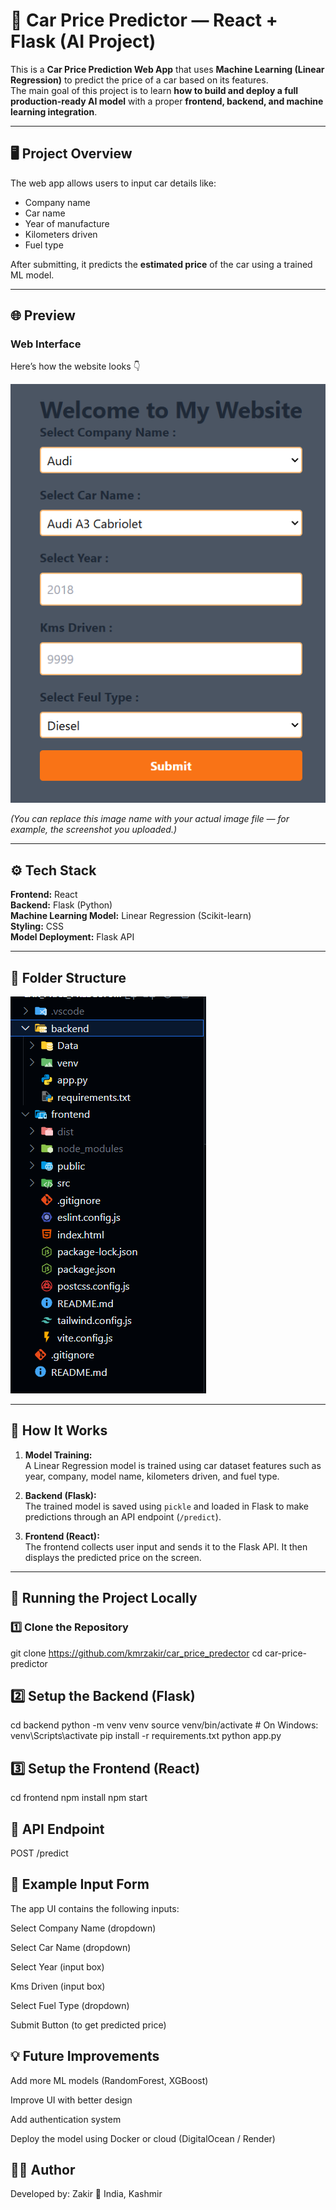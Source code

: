 # 🚗 Car Price Predictor — React + Flask (AI Project)

This is a **Car Price Prediction Web App** that uses **Machine Learning (Linear Regression)** to predict the price of a car based on its features.  
The main goal of this project is to learn **how to build and deploy a full production-ready AI model** with a proper **frontend, backend, and machine learning integration**.

---

## 🖥️ Project Overview

The web app allows users to input car details like:
- Company name  
- Car name  
- Year of manufacture  
- Kilometers driven  
- Fuel type  

After submitting, it predicts the **estimated price** of the car using a trained ML model.

---

## 🌐 Preview

### Web Interface
Here’s how the website looks 👇  

![Car Price Predictor UI](./web_image.png)

*(You can replace this image name with your actual image file — for example, the screenshot you uploaded.)*

---

## ⚙️ Tech Stack

**Frontend:** React  
**Backend:** Flask (Python)  
**Machine Learning Model:** Linear Regression (Scikit-learn)  
**Styling:** CSS  
**Model Deployment:** Flask API  

---

## 📂 Folder Structure

![Car Price Predictor UI](./folder_structure.png)

---

## 🧠 How It Works

1. **Model Training:**  
   A Linear Regression model is trained using car dataset features such as year, company, model name, kilometers driven, and fuel type.

2. **Backend (Flask):**  
   The trained model is saved using `pickle` and loaded in Flask to make predictions through an API endpoint (`/predict`).

3. **Frontend (React):**  
   The frontend collects user input and sends it to the Flask API. It then displays the predicted price on the screen.

---

## 🚀 Running the Project Locally

### 1️⃣ Clone the Repository

git clone https://github.com/kmrzakir/car_price_predector
cd car-price-predictor

## 2️⃣ Setup the Backend (Flask)

cd backend
python -m venv venv
source venv/bin/activate     # On Windows: venv\Scripts\activate
pip install -r requirements.txt
python app.py

## 3️⃣ Setup the Frontend (React)

cd frontend
npm install
npm start

## 📡 API Endpoint

POST /predict

## 📸 Example Input Form

The app UI contains the following inputs:

Select Company Name (dropdown)

Select Car Name (dropdown)

Select Year (input box)

Kms Driven (input box)

Select Fuel Type (dropdown)

Submit Button (to get predicted price)

## 💡 Future Improvements

Add more ML models (RandomForest, XGBoost)

Improve UI with better design

Add authentication system

Deploy the model using Docker or cloud (DigitalOcean / Render)

## 🧑‍💻 Author

Developed by: Zakir
📍 India, Kashmir
